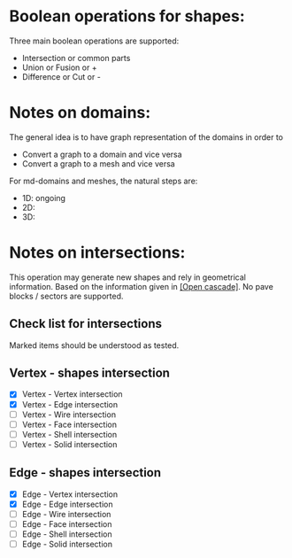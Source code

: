 # Boolean operations for shapes:
Three main boolean operations are supported:

- Intersection or common parts
- Union or Fusion or +
- Difference or Cut or -

# Notes on domains:
The general idea is to have graph representation of the domains in order to

- Convert a graph to a domain and vice versa
- Convert a graph to a mesh and vice versa

For md-domains and meshes, the natural steps are:

- 1D: ongoing
- 2D: 
- 3D: 

# Notes on intersections:
This operation may generate new shapes and rely in geometrical information. Based on the information given in [[Open cascade]](https://dev.opencascade.org/doc/overview/html/specification__boolean_operations.html). No pave blocks / sectors are supported.



## Check list for intersections
Marked items should be understood as tested.
## Vertex - shapes intersection

- [x] Vertex - Vertex intersection
- [x] Vertex - Edge intersection
- [ ] Vertex - Wire intersection
- [ ] Vertex - Face intersection
- [ ] Vertex - Shell intersection
- [ ] Vertex - Solid intersection

## Edge - shapes intersection

- [x] Edge - Vertex intersection
- [x] Edge - Edge intersection
- [ ] Edge - Wire intersection
- [ ] Edge - Face intersection
- [ ] Edge - Shell intersection
- [ ] Edge - Solid intersection